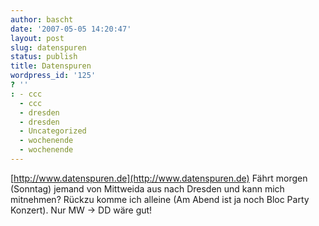 ```yaml
---
author: bascht
date: '2007-05-05 14:20:47'
layout: post
slug: datenspuren
status: publish
title: Datenspuren
wordpress_id: '125'
? ''
: - ccc
  - ccc
  - dresden
  - dresden
  - Uncategorized
  - wochenende
  - wochenende
---
```


[http://www.datenspuren.de](http://www.datenspuren.de) Fährt morgen
(Sonntag) jemand von Mittweida aus nach Dresden und kann mich
mitnehmen? Rückzu komme ich alleine (Am Abend ist ja noch Bloc
Party Konzert). Nur MW -\> DD wäre gut!


